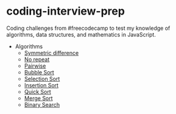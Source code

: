 # coding-interview-prep
Coding challenges from #freecodecamp to test my knowledge of algorithms, data structures, and mathematics in JavaScript.

* Algorithms
  - [Symmetric difference](https://github.com/m1ckc3b/coding-interview-prep/blob/master/algorithms/symmetricDiff.js)
  - [No repeat](algorithms/norepeats.js)
  - [Pairwise]()
  - [Bubble Sort]()
  - [Selection Sort]()
  - [Insertion Sort]()
  - [Quick Sort]()
  - [Merge Sort]()
  - [Binary Search]()
  <!-- - Inventory update

* Data Structures
  - x
* Projects
  - x
* Rosetta
  - x
* Euler
  - x -->
